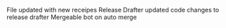 File updated with new receipes
Release Drafter updated
code changes to release drafter
Mergeable bot on auto merge

